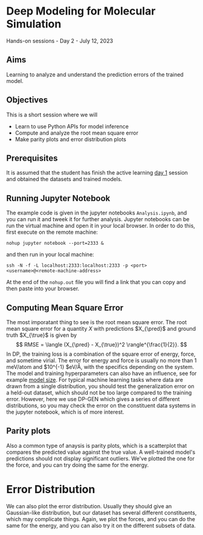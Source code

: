 # Deep Modeling for Molecular Simulation
Hands-on sessions - Day 2 - July 12, 2023

## Aims

Learning to analyze and understand the prediction errors of the trained model.

## Objectives

This is a short session where we will
- Learn to use Python APIs for model inference
- Compute and analyze the root mean square error
- Make parity plots and error distribution plots

## Prerequisites

It is assumed that the student has finish the active learning [day 1](https://github.com/CSIprinceton/workshop-july-2023/tree/main/hands-on-sessions/day-2/5-active-learning) session and obtained the datasets and trained models.

## Running Jupyter Notebook

The example code is given in the jupyter notebooks ```Analysis.ipynb```, and you can run it and tweek it for further analysis. Jupyter notebooks can be run the virtual machine and open it in your local browser.
In order to do this, first execute on the remote machine:
```
nohup jupyter notebook --port=2333 &
```
and then run in your local machine:
```
ssh -N -f -L localhost:2333:localhost:2333 -p <port> <username>@<remote-machine-address>
```
At the end of the ```nohup.out``` file you will find a link that you can copy and then paste into your browser.

## Computing Mean Square Error

The most imporatant thing to see is the root mean square error. 
The root mean square error for a quantity $X$ with predictions $X_{\pred}$ and ground truth $X_{\true}$ is given by 
$$ RMSE = \langle (X_{\pred} - X_{\true})^2 \rangle^{\frac{1}{2}}. $$
In DP, the training loss is a combination of the square error of energy, force, and sometime virial.
The error for energy and force is usually no more than $1$ meV/atom and $10^{-1} $eV/Å, 
with the specifics depending on the system.  
The model and training hyperparameters can also have an influence, 
see for example [model size](https://github.com/deepmodeling/deepmd-kit/blob/master/doc/troubleshooting/howtoset_netsize.md). 
For typical machine learning tasks where data are drawn from a single distribution, 
you should test the generalization error on a held-out dataset, 
which should not be too large compared to the training error.
However, here we use DP-GEN which gives a series of different distributions, 
so you may check the error on the constituent data systems in the jupyter notebook, 
which is of more interest.

## Parity plots

Also a common type of anaysis is parity plots, 
which is a scatterplot that compares the predicted value against the true value. 
A well-trained model's predictions should not display significant outliers. 
We've plotted the one for the force, and you can try doing the same for the energy.

# Error Distribution

We can also plot the error distribution. Usually they should give an Gaussian-like distribution, but our dataset has several different constituents, which may complicate things. Again, we plot the forces, and you can do the same for the energy, and you can also try it on the different subsets of data.
